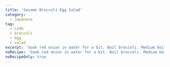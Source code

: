 ```yaml
---
title: 'Sesame Broccoli Egg Salad'
category:
  - Japanese
tag:
  - side
  - broccoli
  - egg
  - salad
excerpt: 'Soak red onion in water for a bit. Boil broccoli. Medium boil 2 eggs, quarter them. Sauce: 3 tbsp mayo, 2 tbsp soy sauce, 1 tbsp mirin, 1 tsp dashi powder, 1 tbsp sesame seeds. Mix all together.'
noRecipe: 'Soak red onion in water for a bit. Boil broccoli. Medium boil 2 eggs, quarter them. Sauce: 3 tbsp mayo, 2 tbsp soy sauce, 1 tbsp mirin, 1 tsp dashi powder, 1 tbsp sesame seeds. Mix all together.'
noRecipeOnly: true
---
```

